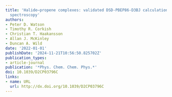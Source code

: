 ```yaml
---
title: 'Halide–propene complexes: validated DSD-PBEP86-D3BJ calculations and photoelectron
  spectroscopy'
authors:
- Peter D. Watson
- Timothy R. Corkish
- Christian T. Haakansson
- Allan J. McKinley
- Duncan A. Wild
date: '2022-01-01'
publishDate: '2024-11-21T10:56:50.825702Z'
publication_types:
- article-journal
publication: '*Phys. Chem. Chem. Phys.*'
doi: 10.1039/D2CP03796C
links:
- name: URL
  url: http://dx.doi.org/10.1039/D2CP03796C
---
```

